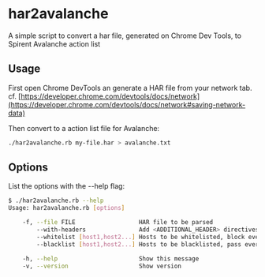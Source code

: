 # har2avalanche

A simple script to convert a har file, generated on Chrome Dev Tools, to Spirent Avalanche action list

## Usage

First open Chrome DevTools an generate a HAR file from your network tab.
cf. [https://developer.chrome.com/devtools/docs/network](https://developer.chrome.com/devtools/docs/network#saving-network-data)

Then convert to a action list file for Avalanche:

```sh
./har2avalanche.rb my-file.har > avalanche.txt
```

## Options

List the options with the --help flag:

```sh
$ ./har2avalanche.rb --help
Usage: har2avalanche.rb [options]

    -f, --file FILE                  HAR file to be parsed
        --with-headers               Add <ADDITIONAL_HEADER> directives
        --whitelist [host1,host2...] Hosts to be whitelisted, block everything else
        --blacklist [host1,host2...] Hosts to be blacklisted, pass everything else

    -h, --help                       Show this message
    -v, --version                    Show version
```
